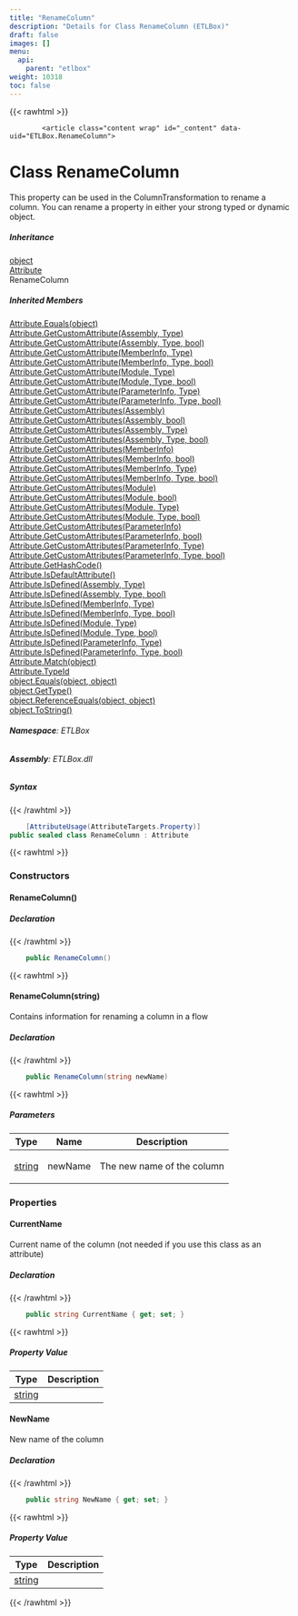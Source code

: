 ```yaml
---
title: "RenameColumn"
description: "Details for Class RenameColumn (ETLBox)"
draft: false
images: []
menu:
  api:
    parent: "etlbox"
weight: 10318
toc: false
---
```


{{< rawhtml >}}

            <article class="content wrap" id="_content" data-uid="ETLBox.RenameColumn">
  <h1 id="ETLBox_RenameColumn" data-uid="ETLBox.RenameColumn" class="text-break">Class RenameColumn</h1>
  <div class="markdown level0 summary"><p>This property can be used in the ColumnTransformation to rename a column.
You can rename a property in either your strong typed or dynamic object.</p>
</div>
  <div class="markdown level0 conceptual"></div>
  <div class="inheritance">
    <h5>Inheritance</h5>
    <div class="level0"><a class="xref" href="https://learn.microsoft.com/dotnet/api/system.object">object</a></div>
    <div class="level1"><a class="xref" href="https://learn.microsoft.com/dotnet/api/system.attribute">Attribute</a></div>
    <div class="level2"><span class="xref">RenameColumn</span></div>
  </div>
  <div class="inheritedMembers">
    <h5>Inherited Members</h5>
    <div>
      <a class="xref" href="https://learn.microsoft.com/dotnet/api/system.attribute.equals">Attribute.Equals(object)</a>
    </div>
    <div>
      <a class="xref" href="https://learn.microsoft.com/dotnet/api/system.attribute.getcustomattribute#system-attribute-getcustomattribute(system-reflection-assembly-system-type)">Attribute.GetCustomAttribute(Assembly, Type)</a>
    </div>
    <div>
      <a class="xref" href="https://learn.microsoft.com/dotnet/api/system.attribute.getcustomattribute#system-attribute-getcustomattribute(system-reflection-assembly-system-type-system-boolean)">Attribute.GetCustomAttribute(Assembly, Type, bool)</a>
    </div>
    <div>
      <a class="xref" href="https://learn.microsoft.com/dotnet/api/system.attribute.getcustomattribute#system-attribute-getcustomattribute(system-reflection-memberinfo-system-type)">Attribute.GetCustomAttribute(MemberInfo, Type)</a>
    </div>
    <div>
      <a class="xref" href="https://learn.microsoft.com/dotnet/api/system.attribute.getcustomattribute#system-attribute-getcustomattribute(system-reflection-memberinfo-system-type-system-boolean)">Attribute.GetCustomAttribute(MemberInfo, Type, bool)</a>
    </div>
    <div>
      <a class="xref" href="https://learn.microsoft.com/dotnet/api/system.attribute.getcustomattribute#system-attribute-getcustomattribute(system-reflection-module-system-type)">Attribute.GetCustomAttribute(Module, Type)</a>
    </div>
    <div>
      <a class="xref" href="https://learn.microsoft.com/dotnet/api/system.attribute.getcustomattribute#system-attribute-getcustomattribute(system-reflection-module-system-type-system-boolean)">Attribute.GetCustomAttribute(Module, Type, bool)</a>
    </div>
    <div>
      <a class="xref" href="https://learn.microsoft.com/dotnet/api/system.attribute.getcustomattribute#system-attribute-getcustomattribute(system-reflection-parameterinfo-system-type)">Attribute.GetCustomAttribute(ParameterInfo, Type)</a>
    </div>
    <div>
      <a class="xref" href="https://learn.microsoft.com/dotnet/api/system.attribute.getcustomattribute#system-attribute-getcustomattribute(system-reflection-parameterinfo-system-type-system-boolean)">Attribute.GetCustomAttribute(ParameterInfo, Type, bool)</a>
    </div>
    <div>
      <a class="xref" href="https://learn.microsoft.com/dotnet/api/system.attribute.getcustomattributes#system-attribute-getcustomattributes(system-reflection-assembly)">Attribute.GetCustomAttributes(Assembly)</a>
    </div>
    <div>
      <a class="xref" href="https://learn.microsoft.com/dotnet/api/system.attribute.getcustomattributes#system-attribute-getcustomattributes(system-reflection-assembly-system-boolean)">Attribute.GetCustomAttributes(Assembly, bool)</a>
    </div>
    <div>
      <a class="xref" href="https://learn.microsoft.com/dotnet/api/system.attribute.getcustomattributes#system-attribute-getcustomattributes(system-reflection-assembly-system-type)">Attribute.GetCustomAttributes(Assembly, Type)</a>
    </div>
    <div>
      <a class="xref" href="https://learn.microsoft.com/dotnet/api/system.attribute.getcustomattributes#system-attribute-getcustomattributes(system-reflection-assembly-system-type-system-boolean)">Attribute.GetCustomAttributes(Assembly, Type, bool)</a>
    </div>
    <div>
      <a class="xref" href="https://learn.microsoft.com/dotnet/api/system.attribute.getcustomattributes#system-attribute-getcustomattributes(system-reflection-memberinfo)">Attribute.GetCustomAttributes(MemberInfo)</a>
    </div>
    <div>
      <a class="xref" href="https://learn.microsoft.com/dotnet/api/system.attribute.getcustomattributes#system-attribute-getcustomattributes(system-reflection-memberinfo-system-boolean)">Attribute.GetCustomAttributes(MemberInfo, bool)</a>
    </div>
    <div>
      <a class="xref" href="https://learn.microsoft.com/dotnet/api/system.attribute.getcustomattributes#system-attribute-getcustomattributes(system-reflection-memberinfo-system-type)">Attribute.GetCustomAttributes(MemberInfo, Type)</a>
    </div>
    <div>
      <a class="xref" href="https://learn.microsoft.com/dotnet/api/system.attribute.getcustomattributes#system-attribute-getcustomattributes(system-reflection-memberinfo-system-type-system-boolean)">Attribute.GetCustomAttributes(MemberInfo, Type, bool)</a>
    </div>
    <div>
      <a class="xref" href="https://learn.microsoft.com/dotnet/api/system.attribute.getcustomattributes#system-attribute-getcustomattributes(system-reflection-module)">Attribute.GetCustomAttributes(Module)</a>
    </div>
    <div>
      <a class="xref" href="https://learn.microsoft.com/dotnet/api/system.attribute.getcustomattributes#system-attribute-getcustomattributes(system-reflection-module-system-boolean)">Attribute.GetCustomAttributes(Module, bool)</a>
    </div>
    <div>
      <a class="xref" href="https://learn.microsoft.com/dotnet/api/system.attribute.getcustomattributes#system-attribute-getcustomattributes(system-reflection-module-system-type)">Attribute.GetCustomAttributes(Module, Type)</a>
    </div>
    <div>
      <a class="xref" href="https://learn.microsoft.com/dotnet/api/system.attribute.getcustomattributes#system-attribute-getcustomattributes(system-reflection-module-system-type-system-boolean)">Attribute.GetCustomAttributes(Module, Type, bool)</a>
    </div>
    <div>
      <a class="xref" href="https://learn.microsoft.com/dotnet/api/system.attribute.getcustomattributes#system-attribute-getcustomattributes(system-reflection-parameterinfo)">Attribute.GetCustomAttributes(ParameterInfo)</a>
    </div>
    <div>
      <a class="xref" href="https://learn.microsoft.com/dotnet/api/system.attribute.getcustomattributes#system-attribute-getcustomattributes(system-reflection-parameterinfo-system-boolean)">Attribute.GetCustomAttributes(ParameterInfo, bool)</a>
    </div>
    <div>
      <a class="xref" href="https://learn.microsoft.com/dotnet/api/system.attribute.getcustomattributes#system-attribute-getcustomattributes(system-reflection-parameterinfo-system-type)">Attribute.GetCustomAttributes(ParameterInfo, Type)</a>
    </div>
    <div>
      <a class="xref" href="https://learn.microsoft.com/dotnet/api/system.attribute.getcustomattributes#system-attribute-getcustomattributes(system-reflection-parameterinfo-system-type-system-boolean)">Attribute.GetCustomAttributes(ParameterInfo, Type, bool)</a>
    </div>
    <div>
      <a class="xref" href="https://learn.microsoft.com/dotnet/api/system.attribute.gethashcode">Attribute.GetHashCode()</a>
    </div>
    <div>
      <a class="xref" href="https://learn.microsoft.com/dotnet/api/system.attribute.isdefaultattribute">Attribute.IsDefaultAttribute()</a>
    </div>
    <div>
      <a class="xref" href="https://learn.microsoft.com/dotnet/api/system.attribute.isdefined#system-attribute-isdefined(system-reflection-assembly-system-type)">Attribute.IsDefined(Assembly, Type)</a>
    </div>
    <div>
      <a class="xref" href="https://learn.microsoft.com/dotnet/api/system.attribute.isdefined#system-attribute-isdefined(system-reflection-assembly-system-type-system-boolean)">Attribute.IsDefined(Assembly, Type, bool)</a>
    </div>
    <div>
      <a class="xref" href="https://learn.microsoft.com/dotnet/api/system.attribute.isdefined#system-attribute-isdefined(system-reflection-memberinfo-system-type)">Attribute.IsDefined(MemberInfo, Type)</a>
    </div>
    <div>
      <a class="xref" href="https://learn.microsoft.com/dotnet/api/system.attribute.isdefined#system-attribute-isdefined(system-reflection-memberinfo-system-type-system-boolean)">Attribute.IsDefined(MemberInfo, Type, bool)</a>
    </div>
    <div>
      <a class="xref" href="https://learn.microsoft.com/dotnet/api/system.attribute.isdefined#system-attribute-isdefined(system-reflection-module-system-type)">Attribute.IsDefined(Module, Type)</a>
    </div>
    <div>
      <a class="xref" href="https://learn.microsoft.com/dotnet/api/system.attribute.isdefined#system-attribute-isdefined(system-reflection-module-system-type-system-boolean)">Attribute.IsDefined(Module, Type, bool)</a>
    </div>
    <div>
      <a class="xref" href="https://learn.microsoft.com/dotnet/api/system.attribute.isdefined#system-attribute-isdefined(system-reflection-parameterinfo-system-type)">Attribute.IsDefined(ParameterInfo, Type)</a>
    </div>
    <div>
      <a class="xref" href="https://learn.microsoft.com/dotnet/api/system.attribute.isdefined#system-attribute-isdefined(system-reflection-parameterinfo-system-type-system-boolean)">Attribute.IsDefined(ParameterInfo, Type, bool)</a>
    </div>
    <div>
      <a class="xref" href="https://learn.microsoft.com/dotnet/api/system.attribute.match">Attribute.Match(object)</a>
    </div>
    <div>
      <a class="xref" href="https://learn.microsoft.com/dotnet/api/system.attribute.typeid">Attribute.TypeId</a>
    </div>
    <div>
      <a class="xref" href="https://learn.microsoft.com/dotnet/api/system.object.equals#system-object-equals(system-object-system-object)">object.Equals(object, object)</a>
    </div>
    <div>
      <a class="xref" href="https://learn.microsoft.com/dotnet/api/system.object.gettype">object.GetType()</a>
    </div>
    <div>
      <a class="xref" href="https://learn.microsoft.com/dotnet/api/system.object.referenceequals">object.ReferenceEquals(object, object)</a>
    </div>
    <div>
      <a class="xref" href="https://learn.microsoft.com/dotnet/api/system.object.tostring">object.ToString()</a>
    </div>
  </div>
<h6><strong>Namespace</strong>: ETLBox</h6>
  <h6><strong>Assembly</strong>: ETLBox.dll</h6>
  <h5 id="ETLBox_RenameColumn_syntax">Syntax</h5>
{{< /rawhtml >}}

```C#
    [AttributeUsage(AttributeTargets.Property)]
public sealed class RenameColumn : Attribute
```

{{< rawhtml >}}
  <h3 id="constructors">Constructors
</h3>
  <a id="ETLBox_RenameColumn__ctor_" data-uid="ETLBox.RenameColumn.#ctor*"></a>
  <h4 id="ETLBox_RenameColumn__ctor" data-uid="ETLBox.RenameColumn.#ctor">RenameColumn()</h4>
  <div class="markdown level1 summary"></div>
  <div class="markdown level1 conceptual"></div>
  <h5 class="declaration">Declaration</h5>
{{< /rawhtml >}}

```C#
    public RenameColumn()
```

{{< rawhtml >}}
  <a id="ETLBox_RenameColumn__ctor_" data-uid="ETLBox.RenameColumn.#ctor*"></a>
  <h4 id="ETLBox_RenameColumn__ctor_System_String_" data-uid="ETLBox.RenameColumn.#ctor(System.String)">RenameColumn(string)</h4>
  <div class="markdown level1 summary"><p>Contains information for renaming a column in a flow</p>
</div>
  <div class="markdown level1 conceptual"></div>
  <h5 class="declaration">Declaration</h5>
{{< /rawhtml >}}

```C#
    public RenameColumn(string newName)
```

{{< rawhtml >}}
  <h5 class="parameters">Parameters</h5>
  <table class="table table-bordered table-condensed">
    <thead>
      <tr>
        <th>Type</th>
        <th>Name</th>
        <th>Description</th>
      </tr>
    </thead>
    <tbody>
      <tr>
        <td><a class="xref" href="https://learn.microsoft.com/dotnet/api/system.string">string</a></td>
        <td><span class="parametername">newName</span></td>
        <td><p>The new name of the column</p>
</td>
      </tr>
    </tbody>
  </table>
  <h3 id="properties">Properties
</h3>
  <a id="ETLBox_RenameColumn_CurrentName_" data-uid="ETLBox.RenameColumn.CurrentName*"></a>
  <h4 id="ETLBox_RenameColumn_CurrentName" data-uid="ETLBox.RenameColumn.CurrentName">CurrentName</h4>
  <div class="markdown level1 summary"><p>Current name of the column (not needed if you use this class as an attribute)</p>
</div>
  <div class="markdown level1 conceptual"></div>
  <h5 class="declaration">Declaration</h5>
{{< /rawhtml >}}

```C#
    public string CurrentName { get; set; }
```

{{< rawhtml >}}
  <h5 class="propertyValue">Property Value</h5>
  <table class="table table-bordered table-condensed">
    <thead>
      <tr>
        <th>Type</th>
        <th>Description</th>
      </tr>
    </thead>
    <tbody>
      <tr>
        <td><a class="xref" href="https://learn.microsoft.com/dotnet/api/system.string">string</a></td>
        <td></td>
      </tr>
    </tbody>
  </table>
  <a id="ETLBox_RenameColumn_NewName_" data-uid="ETLBox.RenameColumn.NewName*"></a>
  <h4 id="ETLBox_RenameColumn_NewName" data-uid="ETLBox.RenameColumn.NewName">NewName</h4>
  <div class="markdown level1 summary"><p>New name of the column</p>
</div>
  <div class="markdown level1 conceptual"></div>
  <h5 class="declaration">Declaration</h5>
{{< /rawhtml >}}

```C#
    public string NewName { get; set; }
```

{{< rawhtml >}}
  <h5 class="propertyValue">Property Value</h5>
  <table class="table table-bordered table-condensed">
    <thead>
      <tr>
        <th>Type</th>
        <th>Description</th>
      </tr>
    </thead>
    <tbody>
      <tr>
        <td><a class="xref" href="https://learn.microsoft.com/dotnet/api/system.string">string</a></td>
        <td></td>
      </tr>
    </tbody>
  </table>

{{< /rawhtml >}}
